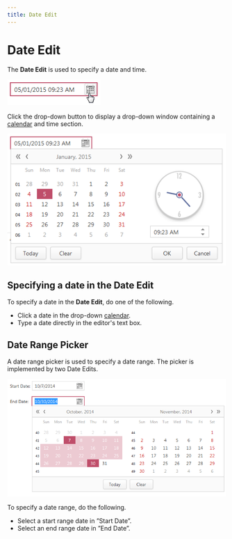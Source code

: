 ```yaml
---
title: Date Edit
---
```

# Date Edit
The **Date Edit** is used to specify a date and time.

![EUD_DateEdit1](../../images/Img25480.png)

Click the drop-down button to display a drop-down window containing a [calendar](../../../interface-elements-for-web/articles/editors/calendar.md) and time section.

![EUD_DateEdit2](../../images/Img25481.png)

## Specifying a date in the Date Edit
To specify a date in the **Date Edit**, do one of the following.
* Click a date in the drop-down [calendar](../../../interface-elements-for-web/articles/editors/calendar.md).
* Type a date directly in the editor's text box.

## Date Range Picker
A date range picker is used to specify a date range. The picker is implemented by two Date Edits.

![ASPxDateEdit_Range](../../images/Img24179.png)

To specify a date range, do the following.
* Select a start range date in ”Start Date”.
* Select an end range date in ”End Date”.